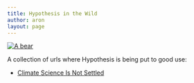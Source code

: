 ```yaml
---
title: Hypothesis in the Wild
author: aron
layout: page
---
```


[![A bear](http://upload.wikimedia.org/wikipedia/commons/4/46/Bear_Alaska_%283%29.jpg)](http://en.wikipedia.org/wiki/Bear#mediaviewer/File:Bear_Alaska_(3).jpg)

A collection of urls where Hypothesis is being put to good use:

- [Climate Science Is Not Settled](http://online.wsj.com/articles/climate-science-is-not-settled-1411143565)
